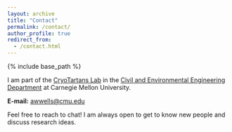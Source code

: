 ```yaml
---
layout: archive
title: "Contact"
permalink: /contact/
author_profile: true
redirect_from:
  - /contact.html
---
```


{% include base_path %}

I am part of the [CryoTartans Lab](https://www.cmu.edu/cee/cryotartans/index.html) in the [Civil and Environmental Engineering Department](https://cee.engineering.cmu.edu/) at Carnegie Mellon University.

**E-mail:** [awwells@cmu.edu](mailto:awwells@cmu.edu)

Feel free to reach to chat! I am always open to get to know new people and discuss research ideas.
